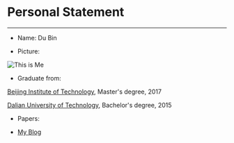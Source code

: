 # Personal Statement
-----
- Name: 
 Du Bin
 
- Picture:

 ![This is Me](F:\Media\Picture\avatar512_512.png)

- Graduate from: 

 [Beijing Institute of Technology](http://www.bit.edu.cn), Master's degree, 2017

 [Dalian University of Technology](http://www.dlut.edu.cn), Bachelor's degree, 2015


- Papers:


- [My Blog](http://1.brilliantdoblog.applinzi.com/blog/index2.html)
